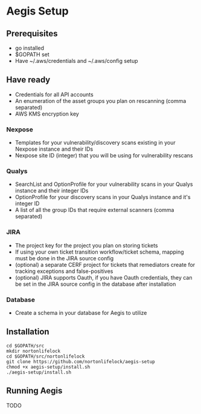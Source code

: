 # Aegis Setup
## Prerequisites
* go installed
* $GOPATH set
* Have ~/.aws/credentials and ~/.aws/config setup

## Have ready
* Credentials for all API accounts
* An enumeration of the asset groups you plan on rescanning (comma separated)
* AWS KMS encryption key
### Nexpose
* Templates for your vulnerability/discovery scans existing in your Nexpose instance and their IDs
* Nexpose site ID (integer) that you will be using for vulnerability rescans
### Qualys
* SearchList and OptionProfile for your vulnerability scans in your Qualys instance and their integer IDs
* OptionProfile for your discovery scans in your Qualys instance and it's integer ID
* A list of all the group IDs that require external scanners (comma separated)
### JIRA
* The project key for the project you plan on storing tickets
* If using your own ticket transition workflow/ticket schema, mapping must be done in the JIRA source config
* (optional) a separate CERF project for tickets that remediators create for tracking exceptions and false-positives
* (optional) JIRA supports Oauth, if you have Oauth credentials, they can be set in the JIRA source config in the database after installation
 
### Database
* Create a schema in your database for Aegis to utilize

## Installation
```
cd $GOPATH/src   
mkdir nortonlifelock
cd $GOPATH/src/nortonlifelock
git clone https://github.com/nortonlifelock/aegis-setup
chmod +x aegis-setup/install.sh
./aegis-setup/install.sh
```

## Running Aegis
TODO